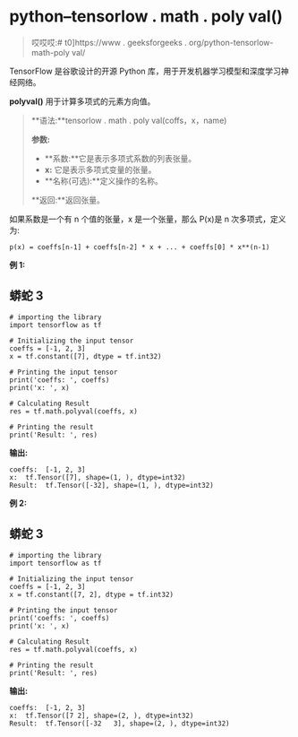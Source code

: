 # python–tensorlow . math . poly val()

> 哎哎哎:# t0]https://www . geeksforgeeks . org/python-tensorlow-math-poly val/

TensorFlow 是谷歌设计的开源 Python 库，用于开发机器学习模型和深度学习神经网络。

**polyval()** 用于计算多项式的元素方向值。

> **语法:**tensorlow . math . poly val(coffs，x，name)
> 
> **参数:**
> 
> *   **系数:**它是表示多项式系数的列表张量。
> *   **x:** 它是表示多项式变量的张量。
> *   **名称(可选):**定义操作的名称。
> 
> **返回:**返回张量。

如果系数是一个有 n 个值的张量，x 是一个张量，那么 P(x)是 n 次多项式，定义为:

```
p(x) = coeffs[n-1] + coeffs[n-2] * x + ... + coeffs[0] * x**(n-1)
```

**例 1:**

## 蟒蛇 3

```
# importing the library
import tensorflow as tf

# Initializing the input tensor
coeffs = [-1, 2, 3]
x = tf.constant([7], dtype = tf.int32)

# Printing the input tensor
print('coeffs: ', coeffs)
print('x: ', x)

# Calculating Result
res = tf.math.polyval(coeffs, x)

# Printing the result
print('Result: ', res)
```

**输出:**

```
coeffs:  [-1, 2, 3]
x:  tf.Tensor([7], shape=(1, ), dtype=int32)
Result:  tf.Tensor([-32], shape=(1, ), dtype=int32)

```

**例 2:**

## 蟒蛇 3

```
# importing the library
import tensorflow as tf

# Initializing the input tensor
coeffs = [-1, 2, 3]
x = tf.constant([7, 2], dtype = tf.int32)

# Printing the input tensor
print('coeffs: ', coeffs)
print('x: ', x)

# Calculating Result
res = tf.math.polyval(coeffs, x)

# Printing the result
print('Result: ', res)
```

**输出:**

```
coeffs:  [-1, 2, 3]
x:  tf.Tensor([7 2], shape=(2, ), dtype=int32)
Result:  tf.Tensor([-32   3], shape=(2, ), dtype=int32)
```
